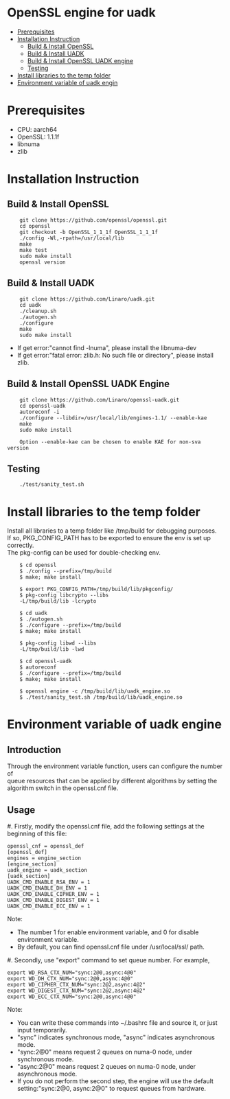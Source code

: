 OpenSSL engine for uadk
=================

- [Prerequisites](#prerequisites)
- [Installation Instruction](#installation-instruction)
	- [Build & Install OpenSSL](#build-&-install-openssl)
	- [Build & Install UADK](#build-&-install-uadk)
	- [Build & Install OpenSSL UADK engine](#build-&-install-openssl-uadk-engine)
	- [Testing](#testing)
- [Install libraries to the temp folder](#Install-libraries-to-the-temp-folder)
- [Environment variable of uadk engin](#Environment-variable-of-uadk-engine)

Prerequisites
=============
* CPU: aarch64
* OpenSSL: 1.1.1f
* libnuma
* zlib

Installation Instruction
========================

Build & Install OpenSSL
-----------------------

```
    git clone https://github.com/openssl/openssl.git
    cd openssl
    git checkout -b OpenSSL_1_1_1f OpenSSL_1_1_1f
    ./config -Wl,-rpath=/usr/local/lib
    make
    make test
    sudo make install
    openssl version
```

Build & Install UADK
--------------------

```
    git clone https://github.com/Linaro/uadk.git
    cd uadk
    ./cleanup.sh
    ./autogen.sh
    ./configure
    make
    sudo make install
```
* If get error:"cannot find -lnuma", please install the libnuma-dev
* If get error:"fatal error: zlib.h: No such file or directory", please install zlib.

Build & Install OpenSSL UADK Engine
-----------------------------------
```
    git clone https://github.com/Linaro/openssl-uadk.git
    cd openssl-uadk
    autoreconf -i
    ./configure --libdir=/usr/local/lib/engines-1.1/ --enable-kae
    make
    sudo make install

    Option --enable-kae can be chosen to enable KAE for non-sva version
```

Testing
-------
```
    ./test/sanity_test.sh
```

Install libraries to the temp folder
====================================

   Install all libraries to a temp folder like /tmp/build for debugging purposes.\
   If so, PKG_CONFIG_PATH has to be exported to ensure the env is set up correctly.\
   The pkg-config can be used for double-checking env.

```
    $ cd openssl
    $ ./config --prefix=/tmp/build
    $ make; make install

    $ export PKG_CONFIG_PATH=/tmp/build/lib/pkgconfig/
    $ pkg-config libcrypto --libs
    -L/tmp/build/lib -lcrypto

    $ cd uadk
    $ ./autogen.sh
    $ ./configure --prefix=/tmp/build
    $ make; make install

    $ pkg-config libwd --libs
    -L/tmp/build/lib -lwd

    $ cd openssl-uadk
    $ autoreconf
    $ ./configure --prefix=/tmp/build
    $ make; make install

    $ openssl engine -c /tmp/build/lib/uadk_engine.so
    $ ./test/sanity_test.sh /tmp/build/lib/uadk_engine.so

```

Environment variable of uadk engine
===================================
Introduction
------------
Through the environment variable function, users can configure the number of\
queue resources that can be applied by different algorithms by setting the\
algorithm switch in the openssl.cnf file.

Usage
-----
#. Firstly, modify the openssl.cnf file, add the following settings at the beginning of this file:

```
openssl_cnf = openssl_def
[openssl_def]
engines = engine_section
[engine_section]
uadk_engine = uadk_section
[uadk_section]
UADK_CMD_ENABLE_RSA_ENV = 1
UADK_CMD_ENABLE_DH_ENV = 1
UADK_CMD_ENABLE_CIPHER_ENV = 1
UADK_CMD_ENABLE_DIGEST_ENV = 1
UADK_CMD_ENABLE_ECC_ENV = 1
```
Note:
* The number 1 for enable environment variable, and 0 for disable environment variable.
* By default, you can find openssl.cnf file under /usr/local/ssl/ path.

#. Secondly, use "export" command to set queue number.
For example,
```
export WD_RSA_CTX_NUM="sync:2@0,async:4@0"
export WD_DH_CTX_NUM="sync:2@0,async:4@0"
export WD_CIPHER_CTX_NUM="sync:2@2,async:4@2"
export WD_DIGEST_CTX_NUM="sync:2@2,async:4@2"
export WD_ECC_CTX_NUM="sync:2@0,async:4@0"
```
Note:
* You can write these commands into ~/.bashrc file and source it, or just input temporarily.
* "sync" indicates synchronous mode, "async" indicates asynchronous mode.
* "sync:2@0" means request 2 queues on numa-0 node, under synchronous mode.
* "async:2@0" means request 2 queues on numa-0 node, under asynchronous mode.
* If you do not perform the second step, the engine will use the default\
  setting:"sync:2@0, async:2@0" to request queues from hardware.

